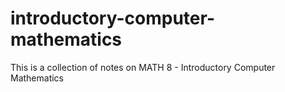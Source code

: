 # introductory-computer-mathematics
This is a collection of notes on MATH 8 - Introductory Computer Mathematics 
